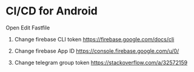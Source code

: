 
# CI/CD for Android

Open Edit Fastfile

1. Change firebase CLI token
   https://firebase.google.com/docs/cli

2. Change firebase App ID
   https://console.firebase.google.com/u/0/

3. Change telegram group token
   https://stackoverflow.com/a/32572159
